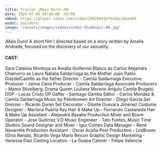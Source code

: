 ```yaml
---
title: Trailer ¡Mais Duro!-HD
date: 2024-07-09 00:00:00 -05:00
embed: https://player.vimeo.com/video/209256418?h=56ca9aed69
modal: maisduro
image: "/assets/images/videos/video-thumbnail-08.jpg"
---
```


¡Mais Duro! A short film I directed based on a story written by Amalia Andrade, focused on the discovery of our sexuality. 


#### CAST:

Sara Catalina Montoya as Amalia 
Guillermo Blanco as Carlos
Alejandra Chamorro as Laura
Natalia Saldarriaga as the Mother
Juan Pablo DíazdelCastillo as the father
Director - Camila Saldarriaga
Executive Producer - Jaime Cano
Producer - Camila Saldarriaga
Associate Producers - Mateo Stivelberg, Drama Queen (Juliana Moreno Angulo Camila Brugés)
DOP - Lucas Cristo DP
Gaffer - Santiago Gamba
Editor - Carlos Mendez & Camila Saldarriaga
Music by Palmbomen
Art Director - Diego Garcia
Set Dresser - Ricardo Duran
Set Decorator - Giselle Guevara Jiménez
Costume Designer - Mariana Puerta
Key Hair & Make Up - Fernando Castaneda
Hair & Make Up Assistant - Alejandra Basabe
Production Mixer and Boom Operator - Jose Guitirrez
V.O Music Engeneer - Tato Funtes, Music Time Studios
Sound Designer and Mixer - Igor Comes
Data Manager - René Navarrete
Production Assistant - Oscar Acuña
Post Production - LosBones (Gino Renato, Ricardo Vega Mario Rincon
Graphic Design Marketing - Vanessa Diaz
Casting Location - La Guapa 
Caterer - Felipe Valencia